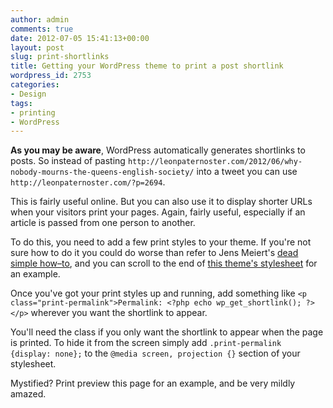 ```yaml
---
author: admin
comments: true
date: 2012-07-05 15:41:13+00:00
layout: post
slug: print-shortlinks
title: Getting your WordPress theme to print a post shortlink
wordpress_id: 2753
categories:
- Design
tags:
- printing
- WordPress
---
```


**As you may be aware**, WordPress automatically generates shortlinks to posts. So instead of pasting `http://leonpaternoster.com/2012/06/why-nobody-mourns-the-queens-english-society/` into a tweet you can use `http://leonpaternoster.com/?p=2694`.

This is fairly useful online. But you can also use it to display shorter URLs when your visitors print your pages. Again, fairly useful, especially if an article is passed from one person to another.

To do this, you need to add a few print styles to your theme. If you're not sure how to do it you could do worse than refer to Jens Meiert's [dead simple how–to](http://meiert.com/en/blog/20070221/print-style-sheets-the-basics-for-no-excuses/), and you can scroll to the end of [this theme's stylesheet](http://leonpaternoster.com/wp-content/themes/earth/style.css) for an example.

Once you've got your print styles up and running, add something like `<p class="print-permalink">Permalink: <?php echo wp_get_shortlink(); ?></p>` wherever you want the shortlink to appear.

You'll need the class if you only want the shortlink to appear when the page is printed. To hide it from the screen simply add `.print-permalink {display: none};` to the `@media screen, projection {}` section of your stylesheet.

Mystified? Print preview this page for an example, and be very mildly amazed.
